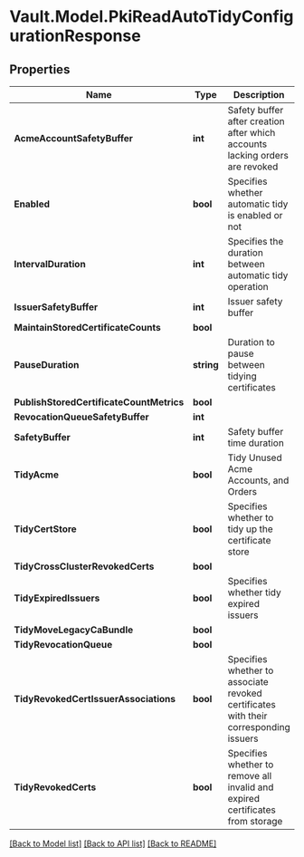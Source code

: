 # Vault.Model.PkiReadAutoTidyConfigurationResponse

## Properties

Name | Type | Description | Notes
------------ | ------------- | ------------- | -------------
**AcmeAccountSafetyBuffer** | **int** | Safety buffer after creation after which accounts lacking orders are revoked | [optional] 
**Enabled** | **bool** | Specifies whether automatic tidy is enabled or not | [optional] 
**IntervalDuration** | **int** | Specifies the duration between automatic tidy operation | [optional] 
**IssuerSafetyBuffer** | **int** | Issuer safety buffer | [optional] 
**MaintainStoredCertificateCounts** | **bool** |  | [optional] 
**PauseDuration** | **string** | Duration to pause between tidying certificates | [optional] 
**PublishStoredCertificateCountMetrics** | **bool** |  | [optional] 
**RevocationQueueSafetyBuffer** | **int** |  | [optional] 
**SafetyBuffer** | **int** | Safety buffer time duration | [optional] 
**TidyAcme** | **bool** | Tidy Unused Acme Accounts, and Orders | [optional] 
**TidyCertStore** | **bool** | Specifies whether to tidy up the certificate store | [optional] 
**TidyCrossClusterRevokedCerts** | **bool** |  | [optional] 
**TidyExpiredIssuers** | **bool** | Specifies whether tidy expired issuers | [optional] 
**TidyMoveLegacyCaBundle** | **bool** |  | [optional] 
**TidyRevocationQueue** | **bool** |  | [optional] 
**TidyRevokedCertIssuerAssociations** | **bool** | Specifies whether to associate revoked certificates with their corresponding issuers | [optional] 
**TidyRevokedCerts** | **bool** | Specifies whether to remove all invalid and expired certificates from storage | [optional] 

[[Back to Model list]](../README.md#documentation-for-models) [[Back to API list]](../README.md#documentation-for-api-endpoints) [[Back to README]](../README.md)

